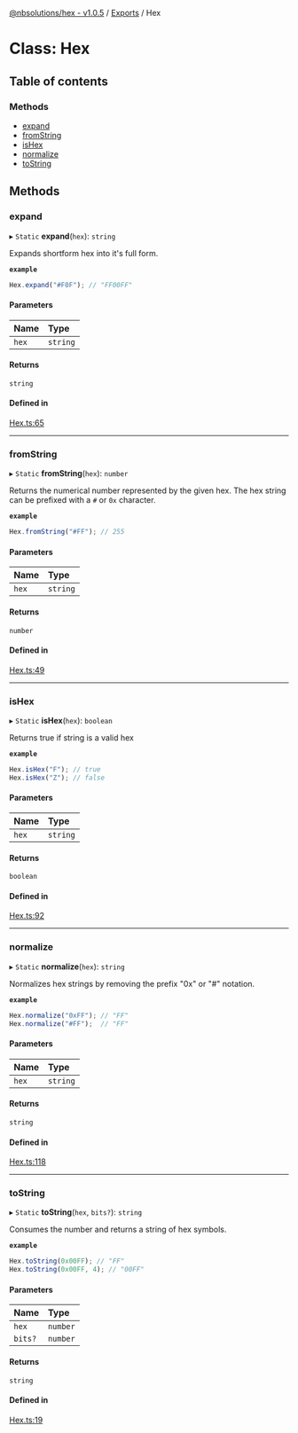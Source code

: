 [@nbsolutions/hex - v1.0.5](../README.md) / [Exports](../modules.md) / Hex

# Class: Hex

## Table of contents

### Methods

- [expand](Hex.md#expand)
- [fromString](Hex.md#fromstring)
- [isHex](Hex.md#ishex)
- [normalize](Hex.md#normalize)
- [toString](Hex.md#tostring)

## Methods

### expand

▸ `Static` **expand**(`hex`): `string`

Expands shortform hex into it's full form.

**`example`**
```typescript
Hex.expand("#F0F"); // "FF00FF"
```

#### Parameters

| Name | Type |
| :------ | :------ |
| `hex` | `string` |

#### Returns

`string`

#### Defined in

[Hex.ts:65](https://github.com/nbsolutions-ca/hex-js/blob/1630299/src/Hex.ts#L65)

___

### fromString

▸ `Static` **fromString**(`hex`): `number`

Returns the numerical number represented by the given hex.
The hex string can be prefixed with a `#` or `0x` character.

**`example`**
```typescript
Hex.fromString("#FF"); // 255
```

#### Parameters

| Name | Type |
| :------ | :------ |
| `hex` | `string` |

#### Returns

`number`

#### Defined in

[Hex.ts:49](https://github.com/nbsolutions-ca/hex-js/blob/1630299/src/Hex.ts#L49)

___

### isHex

▸ `Static` **isHex**(`hex`): `boolean`

Returns true if string is a valid hex

**`example`**
```typescript
Hex.isHex("F"); // true
Hex.isHex("Z"); // false
```

#### Parameters

| Name | Type |
| :------ | :------ |
| `hex` | `string` |

#### Returns

`boolean`

#### Defined in

[Hex.ts:92](https://github.com/nbsolutions-ca/hex-js/blob/1630299/src/Hex.ts#L92)

___

### normalize

▸ `Static` **normalize**(`hex`): `string`

Normalizes hex strings by removing the prefix "0x" or "#" notation.

**`example`**
```typescript
Hex.normalize("0xFF"); // "FF"
Hex.normalize("#FF");  // "FF"
```

#### Parameters

| Name | Type |
| :------ | :------ |
| `hex` | `string` |

#### Returns

`string`

#### Defined in

[Hex.ts:118](https://github.com/nbsolutions-ca/hex-js/blob/1630299/src/Hex.ts#L118)

___

### toString

▸ `Static` **toString**(`hex`, `bits?`): `string`

Consumes the number and returns a string of hex symbols.

**`example`**
```typescript
Hex.toString(0x00FF); // "FF"
Hex.toString(0x00FF, 4); // "00FF"
```

#### Parameters

| Name | Type |
| :------ | :------ |
| `hex` | `number` |
| `bits?` | `number` |

#### Returns

`string`

#### Defined in

[Hex.ts:19](https://github.com/nbsolutions-ca/hex-js/blob/1630299/src/Hex.ts#L19)
